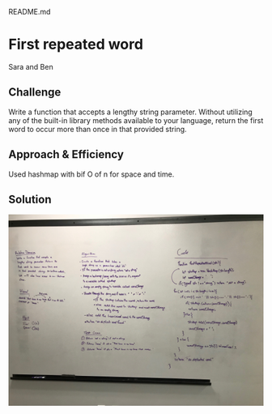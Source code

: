 README.md
# First repeated word
Sara and Ben 

## Challenge
Write a function that accepts a lengthy string parameter.
Without utilizing any of the built-in library methods available to your language, return the first word to occur more than once in that provided string.

## Approach & Efficiency
Used hashmap with bif O of n for space and time.

## Solution
![repeated-word](../assets/repeated-word.JPG)